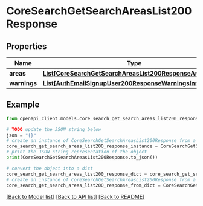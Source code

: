 # CoreSearchGetSearchAreasList200Response


## Properties

Name | Type | Description | Notes
------------ | ------------- | ------------- | -------------
**areas** | [**List[CoreSearchGetSearchAreasList200ResponseAreasInner]**](CoreSearchGetSearchAreasList200ResponseAreasInner.md) |  | 
**warnings** | [**List[AuthEmailSignupUser200ResponseWarningsInner]**](AuthEmailSignupUser200ResponseWarningsInner.md) |  | [optional] 

## Example

```python
from openapi_client.models.core_search_get_search_areas_list200_response import CoreSearchGetSearchAreasList200Response

# TODO update the JSON string below
json = "{}"
# create an instance of CoreSearchGetSearchAreasList200Response from a JSON string
core_search_get_search_areas_list200_response_instance = CoreSearchGetSearchAreasList200Response.from_json(json)
# print the JSON string representation of the object
print(CoreSearchGetSearchAreasList200Response.to_json())

# convert the object into a dict
core_search_get_search_areas_list200_response_dict = core_search_get_search_areas_list200_response_instance.to_dict()
# create an instance of CoreSearchGetSearchAreasList200Response from a dict
core_search_get_search_areas_list200_response_from_dict = CoreSearchGetSearchAreasList200Response.from_dict(core_search_get_search_areas_list200_response_dict)
```
[[Back to Model list]](../README.md#documentation-for-models) [[Back to API list]](../README.md#documentation-for-api-endpoints) [[Back to README]](../README.md)


